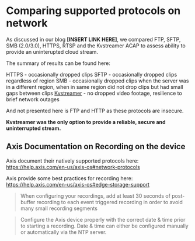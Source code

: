 # Comparing supported protocols on network 

As discussed in our blog **[INSERT LINK HERE]**, we compared FTP, SFTP, SMB (2.0/3.0), HTTPS, RTSP and the Kvstreamer ACAP to assess ability to provide an uninterupted cloud stream.

The summary of results can be found here:

HTTPS - occasionally dropped clips 
SFTP - occasionally dropped clips regardless of region
SMB - occasionally dropped clips when the server was in a different region, when in same region did not drop clips but had small gaps between clips
[Kvstreamer](https://kvstreamer.scoville.jp/) - no dropped video footage, resilience to brief network outages 

And not presented here is FTP and HTTP as these protocols are insecure.

**Kvstreamer was the only option to provide a reliable, secure and uninterrupted stream.** 

## Axis Documentation on Recording on the device 


Axis document their natively supported protocols here: https://help.axis.com/en-us/axis-os#network-protocols

Axis provide some best practices for recording here: https://help.axis.com/en-us/axis-os#edge-storage-support

> When configuring your recordings, add at least 30 seconds of post-buffer recording to each event triggered recording in order to avoid many small recording segments

> Configure the Axis device properly with the correct date & time prior to starting a recording. Date & time can either be configured manually or automatically via the NTP server.
